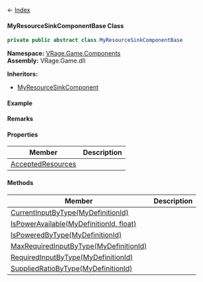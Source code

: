 ← [Index](Api-Index)

#### MyResourceSinkComponentBase Class

```csharp
private public abstract class.MyResourceSinkComponentBase
```

**Namespace:** [VRage.Game.Components](VRage.Game.Components)  
**Assembly:** VRage.Game.dll

**Inheritors:**  
* [MyResourceSinkComponent](Sandbox.Game.EntityComponents.MyResourceSinkComponent)

#### Example

#### Remarks

#### Properties

|Member|Description|
|---|---|
|[AcceptedResources](VRage.Game.Components.MyResourceSinkComponentBase.AcceptedResources)||

#### Methods

|Member|Description|
|---|---|
|[CurrentInputByType(MyDefinitionId)](VRage.Game.Components.MyResourceSinkComponentBase.CurrentInputByType)||
|[IsPowerAvailable(MyDefinitionId, float)](VRage.Game.Components.MyResourceSinkComponentBase.IsPowerAvailable)||
|[IsPoweredByType(MyDefinitionId)](VRage.Game.Components.MyResourceSinkComponentBase.IsPoweredByType)||
|[MaxRequiredInputByType(MyDefinitionId)](VRage.Game.Components.MyResourceSinkComponentBase.MaxRequiredInputByType)||
|[RequiredInputByType(MyDefinitionId)](VRage.Game.Components.MyResourceSinkComponentBase.RequiredInputByType)||
|[SuppliedRatioByType(MyDefinitionId)](VRage.Game.Components.MyResourceSinkComponentBase.SuppliedRatioByType)||

